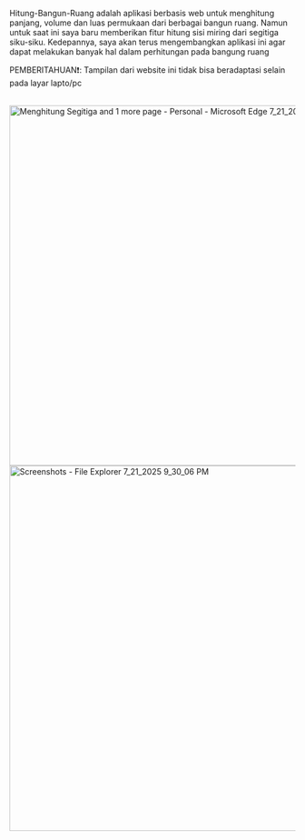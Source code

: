 <p>Hitung-Bangun-Ruang adalah aplikasi berbasis web untuk menghitung panjang, volume dan luas permukaan dari berbagai bangun ruang. Namun untuk saat ini saya baru memberikan fitur hitung sisi miring dari segitiga siku-siku. Kedepannya, saya akan terus mengembangkan aplikasi ini agar dapat melakukan banyak hal dalam perhitungan pada bangung ruang</p>
<p>PEMBERITAHUAN❗: Tampilan dari website ini tidak bisa beradaptasi selain pada layar lapto/pc</p>
<br>
<img width="1366" height="634" alt="Menghitung Segitiga and 1 more page - Personal - Microsoft​ Edge 7_21_2025 9_34_31 PM" src="https://github.com/user-attachments/assets/84bb096a-591b-4d5c-9004-b052e215dc84" />
<img width="1366" height="643" alt="Screenshots - File Explorer 7_21_2025 9_30_06 PM" src="https://github.com/user-attachments/assets/c220a0aa-68f4-4ab3-a3ba-90705e0c7c9a" />
